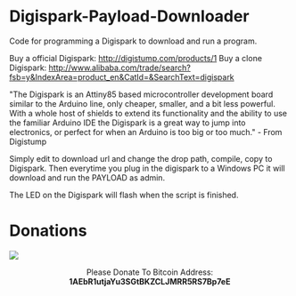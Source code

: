 # Digispark-Payload-Downloader
Code for programming a Digispark to download and run a program.


Buy a official Digispark: http://digistump.com/products/1
Buy a clone Digispark: http://www.alibaba.com/trade/search?fsb=y&IndexArea=product_en&CatId=&SearchText=digispark

"The Digispark is an Attiny85 based microcontroller development board similar to the Arduino line, only cheaper, smaller, and a bit less powerful. With a whole host of shields to extend its functionality and the ability to use the familiar Arduino IDE the Digispark is a great way to jump into electronics, or perfect for when an Arduino is too big or too much." - From Digistump


Simply edit to download url and change the drop path, compile, copy to Digispark. 
Then everytime you plug in the digispark to a Windows PC it will download and run the PAYLOAD as admin.

The LED on the Digispark will flash when the script is finished.

# Donations
<img src="https://blockchain.info/Resources/buttons/donate_64.png"/>
<p align="center">Please Donate To Bitcoin Address: <b>1AEbR1utjaYu3SGtBKZCLJMRR5RS7Bp7eE</b></p>
